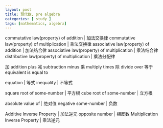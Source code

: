 ```yaml
---
layout: post
title: 预代数, pre algebra
categories: [ study ]
tags: [mathematics, algebra]
---
```


commutative law(property) of addition          |  加法交换律
commutative law(property) of multiplication    |  乘法交换律
associative law(property) of addition          |  加法结合律
associative law(property) of multiplication    |  乘法结合律
distributive law(property) of multiplication   |  乘法分配律

加    addition    plus
减    subtraction    minus
乘    multiply    times
除    divide    over
等于  equivalent    is equal to


equation    |    等式
inequality  |    不等式

square root of some-number | 平方根
cube root of some-number   | 立方根

absolute value of     | 绝对值
negative some-number  | 负数


Additive Inverse Property   |  加法逆元
opposite number             |  相反数
Multiplication Inverse Property | 乘法逆元





















